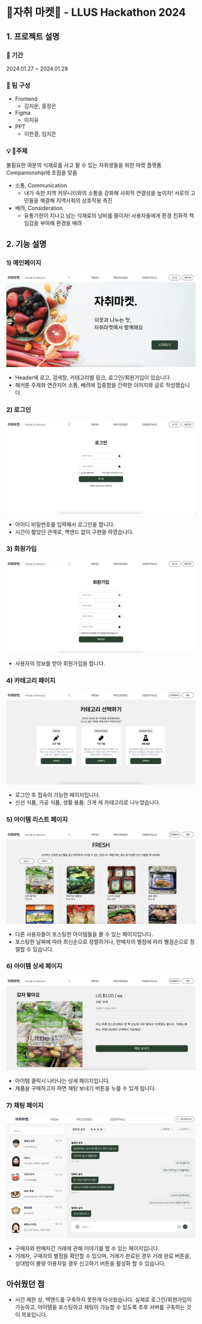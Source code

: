 # 🛒자취 마켓🛒 - LLUS Hackathon 2024

## 1. 프로젝트 설명

### 📆 기간
2024.01.27 ~ 2024.01.28 <br/>

### 🏃 팀 구성
- Frontend<br/>
  - 김지운, 홍정은
- Figma
  - 이지유
- PPT
  - 이한결, 임지은

### 💡 주제
불필요한 여분의 식재료를 사고 팔 수 있는 자취생들을 위한 마켓 플랫폼
Companionship에 초점을 맞춤
- 소통, Communication
  - 내가 속한 지역 커뮤니티와의 소통을 강화해 사회적 연결성을 높이자! 서로의 고민들을 해결해 지역사회의 상호작용 촉진
- 배려, Consideration
  - 유통기한이 지나고 남는 식재료의 낭비를 줄이자! 사용자들에게 환경 친화적 책임감을 부여해 환경을 배려



## 2. 기능 설명

### 1) 메인페이지
![](./src/assets/Main%20Page.png)
- Header에 로고, 검색창, 카테고리별 링크, 로그인/회원가입이 있습니다.
- 해커톤 주제와 연관지어 소통, 배려에 집중함을 간략한 이미지와 글로 작성했습니다.

### 2) 로그인
![](./src/assets/Login%20Page.png)
- 아이디 비밀번호를 입력해서 로그인을 합니다.
- 시간이 짧았던 관계로, 백엔드 없이 구현을 하였습니다.

### 3) 회원가입
![](./src/assets/Signup%20Page.png)
- 사용자의 정보를 받아 회원가입을 합니다.

### 4) 카테고리 페이지
![](./src/assets/Category%20Page.png)
- 로그인 후 접속이 가능한 페이지입니다.
- 신선 식품, 가공 식품, 생활 용품: 크게 세 카테고리로 나누었습니다.

### 5) 아이템 리스트 페이지
![](./src/assets/Itemlist%20Page.png)
- 다른 사용자들이 포스팅한 아이템들을 볼 수 있는 페이지입니다.
- 포스팅한 날짜에 따라 최신순으로 정렬하거나, 판매자의 별점에 따라 별점순으로 정렬할 수 있습니다.

### 6) 아이템 상세 페이지
![](./src/assets/ItemDetail%20Page.png)
- 아이템 클릭시 나타나는 상세 페이지입니다.
- 제품을 구매하고자 하면 채팅 보내기 버튼을 누를 수 있게 됩니다.


### 7) 채팅 페이지
![](./src/assets/Chat%20Page.png)
- 구매자와 판매자간 거래에 관해 이야기를 할 수 있는 페이지입니다.
- 거래자, 구매자의 별점을 확인할 수 있으며, 거래가 완료된 경우 거래 완료 버튼을, 상대방이 불량 이용자일 경우 신고하기 버튼을 활성화 할 수 있습니다.



## 아쉬웠던 점
- 시간 제한 상, 백엔드를 구축하지 못한게 아쉬웠습니다. 실제로 로그인/회원가입이 가능하고, 아이템을 포스팅하고 채팅이 가능할 수 있도록 추후 서버를 구축하는 것이 목표입니다.

